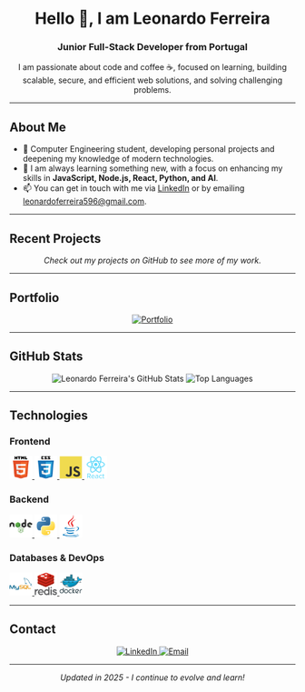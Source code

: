 <h1 align="center">Hello 👋, I am Leonardo Ferreira</h1>
<h3 align="center">Junior Full-Stack Developer from Portugal</h3>

<p align="center">
  I am passionate about code and coffee ☕, focused on learning, building scalable, secure, and efficient web solutions, and solving challenging problems.
</p>

---

## About Me
- 🔭 Computer Engineering student, developing personal projects and deepening my knowledge of modern technologies.
- 🌱 I am always learning something new, with a focus on enhancing my skills in **JavaScript, Node.js, React, Python, and AI**.
- 📫 You can get in touch with me via [LinkedIn](https://linkedin.com/in/leonardo-ferreira-professional) or by emailing [leonardoferreira596@gmail.com](mailto:leonardoferreira596@gmail.com).

---

## Recent Projects
<p align="center">
  <!-- Here you can insert thumbnails or links to your projects -->
  <!-- Example:
  <a href="https://github.com/leonardoferreira10/project1" target="_blank">
    <img src="https://via.placeholder.com/150" alt="Project 1" width="150"/>
  </a>
  <a href="https://github.com/leonardoferreira10/project2" target="_blank">
    <img src="https://via.placeholder.com/150" alt="Project 2" width="150"/>
  </a>
  -->
  <!-- Add as many projects as you wish, updating the links and images -->
</p>
<p align="center">
  <em>Check out my projects on GitHub to see more of my work.</em>
</p>

---

## Portfolio
<p align="center">
  <a href="https://leonardoferreira.vercel.app" target="_blank">
    <img src="https://img.shields.io/badge/Portfolio-Visit%20Here-blue?style=for-the-badge&logo=google-chrome&logoColor=white" alt="Portfolio" />
  </a>
</p>

---

## GitHub Stats
<p align="center">
  <img src="https://github-readme-stats.vercel.app/api?username=leonardoferreira10&show_icons=true&theme=dracula" alt="Leonardo Ferreira's GitHub Stats" />
  <img src="https://github-readme-stats.vercel.app/api/top-langs/?username=leonardoferreira10&layout=compact&langs_count=7&theme=dracula" alt="Top Languages" />
</p>

---

## Technologies

### Frontend
<p align="left">
  <a href="https://www.w3.org/html/" target="_blank">
    <img src="https://raw.githubusercontent.com/devicons/devicon/master/icons/html5/html5-original-wordmark.svg" alt="HTML5" width="40" height="40"/>
  </a>
  <a href="https://www.w3schools.com/css/" target="_blank">
    <img src="https://raw.githubusercontent.com/devicons/devicon/master/icons/css3/css3-original-wordmark.svg" alt="CSS3" width="40" height="40"/>
  </a>
  <a href="https://developer.mozilla.org/en-US/docs/Web/JavaScript" target="_blank">
    <img src="https://raw.githubusercontent.com/devicons/devicon/master/icons/javascript/javascript-original.svg" alt="JavaScript" width="40" height="40"/>
  </a>
  <a href="https://reactjs.org" target="_blank">
    <img src="https://raw.githubusercontent.com/devicons/devicon/master/icons/react/react-original-wordmark.svg" alt="React" width="40" height="40"/>
  </a>
</p>

### Backend
<p align="left">
  <a href="https://nodejs.org" target="_blank">
    <img src="https://raw.githubusercontent.com/devicons/devicon/master/icons/nodejs/nodejs-original-wordmark.svg" alt="Node.js" width="40" height="40"/>
  </a>
  <a href="https://www.python.org" target="_blank">
    <img src="https://raw.githubusercontent.com/devicons/devicon/master/icons/python/python-original.svg" alt="Python" width="40" height="40"/>
  </a>
  <a href="https://www.java.com" target="_blank">
    <img src="https://raw.githubusercontent.com/devicons/devicon/master/icons/java/java-original.svg" alt="Java" width="40" height="40"/>
  </a>
</p>

### Databases & DevOps
<p align="left">
  <a href="https://www.mysql.com/" target="_blank">
    <img src="https://raw.githubusercontent.com/devicons/devicon/master/icons/mysql/mysql-original-wordmark.svg" alt="MySQL" width="40" height="40"/>
  </a>
  <a href="https://redis.io/" target="_blank">
    <img src="https://raw.githubusercontent.com/devicons/devicon/master/icons/redis/redis-original-wordmark.svg" alt="Redis" width="40" height="40"/>
  </a>
  <a href="https://docker.com" target="_blank">
    <img src="https://raw.githubusercontent.com/devicons/devicon/master/icons/docker/docker-original-wordmark.svg" alt="Docker" width="40" height="40"/>
  </a>
</p>

---

## Contact
<p align="center">
  <a href="https://linkedin.com/in/leonardo-ferreira-professional" target="_blank">
    <img src="https://raw.githubusercontent.com/rahuldkjain/github-profile-readme-generator/master/src/images/icons/Social/linked-in-alt.svg" alt="LinkedIn" width="30" height="30" />
  </a>
  <a href="mailto:leonardoferreira596@gmail.com" target="_blank">
    <img src="https://raw.githubusercontent.com/devicons/devicon/master/icons/gmail/gmail-original.svg" alt="Email" width="30" height="30" />
  </a>
</p>

---

<p align="center">
  <i>Updated in 2025 - I continue to evolve and learn!</i>
</p>
